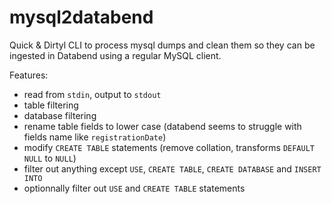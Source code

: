 mysql2databend
==============

Quick & Dirtyl CLI to process mysql dumps and clean them so they can be ingested
in Databend using a regular MySQL client.

Features:

- read from `stdin`, output to `stdout`
- table filtering
- database filtering
- rename table fields to lower case (databend seems to struggle with fields name like `registrationDate`)
- modify `CREATE TABLE` statements (remove collation, transforms `DEFAULT NULL` to `NULL`)
- filter out anything except `USE`, `CREATE TABLE`, `CREATE DATABASE` and `INSERT INTO`
- optionnally filter out `USE` and `CREATE TABLE` statements
